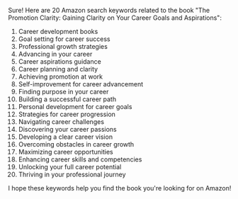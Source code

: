 Sure! Here are 20 Amazon search keywords related to the book "The Promotion Clarity: Gaining Clarity on Your Career Goals and Aspirations":

1. Career development books
2. Goal setting for career success
3. Professional growth strategies
4. Advancing in your career
5. Career aspirations guidance
6. Career planning and clarity
7. Achieving promotion at work
8. Self-improvement for career advancement
9. Finding purpose in your career
10. Building a successful career path
11. Personal development for career goals
12. Strategies for career progression
13. Navigating career challenges
14. Discovering your career passions
15. Developing a clear career vision
16. Overcoming obstacles in career growth
17. Maximizing career opportunities
18. Enhancing career skills and competencies
19. Unlocking your full career potential
20. Thriving in your professional journey

I hope these keywords help you find the book you're looking for on Amazon!
